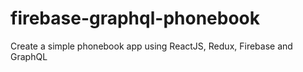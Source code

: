 # firebase-graphql-phonebook
Create a simple phonebook app using ReactJS, Redux, Firebase and GraphQL
